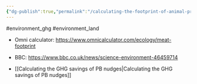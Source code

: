 ```yaml
---
{"dg-publish":true,"permalink":"/calculating-the-footprint-of-animal-products/","created":"2025-10-23T17:42:42.156+01:00","updated":"2025-10-23T18:06:08.623+01:00"}
---
```


#environment_ghg #environment_land 

- Omni calculator: https://www.omnicalculator.com/ecology/meat-footprint
- BBC: https://www.bbc.co.uk/news/science-environment-46459714

- [[Calculating the GHG savings of PB nudges\|Calculating the GHG savings of PB nudges]] 